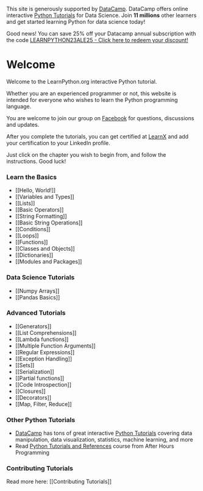 This site is generously supported by [DataCamp](https://datacamp.pxf.io/c/67577/1012793/13294?sharedId=learnpython.org). DataCamp offers online interactive [Python Tutorials](https://datacamp.pxf.io/c/67577/1012793/13294?sharedId=learnpython.org) for Data Science. Join **11 millions** other learners and get started learning Python for data science today!

Good news! You can save 25% off your Datacamp annual subscription with the code [LEARNPYTHON23ALE25 - Click here to redeem your discount!](https://datacamp.pxf.io/Y9Nz7R)

# Welcome

Welcome to the LearnPython.org interactive Python tutorial.

Whether you are an experienced programmer or not, this website is intended for everyone who wishes to learn the Python programming language.<br>

You are welcome to join our group on <a href="http://www.facebook.com/groups/180708015327157/">Facebook</a> for questions, discussions and updates.

After you complete the tutorials, you can get certified at [LearnX](https://www.learnx.org) and add your certification to your LinkedIn profile.

Just click on the chapter you wish to begin from, and follow the instructions. Good luck!<br>


### Learn the Basics

- [[Hello, World!]]
- [[Variables and Types]]
- [[Lists]]
- [[Basic Operators]]
- [[String Formatting]]
- [[Basic String Operations]]
- [[Conditions]]
- [[Loops]]
- [[Functions]]
- [[Classes and Objects]]
- [[Dictionaries]]
- [[Modules and Packages]]

### Data Science Tutorials
- [[Numpy Arrays]]
- [[Pandas Basics]]

### Advanced Tutorials

- [[Generators]]
- [[List Comprehensions]]
- [[Lambda functions]]
- [[Multiple Function Arguments]]
- [[Regular Expressions]]
- [[Exception Handling]]
- [[Sets]]
- [[Serialization]]
- [[Partial functions]]
- [[Code Introspection]]
- [[Closures]]
- [[Decorators]]
- [[Map, Filter, Reduce]]

### Other Python Tutorials

- [DataCamp](https://datacamp.pxf.io/c/67577/1012793/13294?sharedId=learnpython.org) has tons of great interactive [Python Tutorials](https://datacamp.pxf.io/c/67577/1012793/13294?sharedId=learnpython.org) covering data manipulation, data visualization, statistics, machine learning, and more
- Read [Python Tutorials and References](http://www.afterhoursprogramming.com/index.php?article=181) course from After Hours Programming

### Contributing Tutorials

Read more here: [[Contributing Tutorials]]
